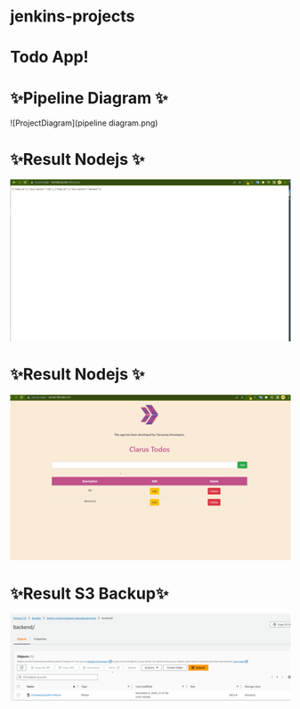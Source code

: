 # jenkins-projects

# **Todo App!**

# ✨Pipeline Diagram ✨

![ProjectDiagram](pipeline diagram.png)

# ✨Result Nodejs ✨

![ProjectDiagram](jenkins-pipeline-result1-nodejs.png)

# ✨Result Nodejs ✨

![ProjectDiagram](jenkins-pipeline-result2-react.png)

# ✨Result S3 Backup✨

![ProjectDiagram](s3-backup.png)
